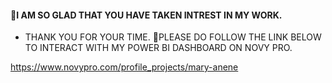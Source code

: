 #### 📍I AM SO GLAD THAT YOU HAVE TAKEN INTREST IN MY WORK.
* THANK YOU FOR YOUR TIME.
🔴PLEASE DO FOLLOW THE LINK BELOW TO INTERACT WITH MY POWER BI DASHBOARD ON NOVY PRO.



https://www.novypro.com/profile_projects/mary-anene
